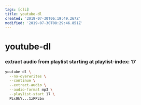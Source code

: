 ```yaml
---
tags: [cli]
title: youtube-dl
created: '2019-07-30T06:19:49.267Z'
modified: '2019-07-30T08:29:46.851Z'
---
```


# youtube-dl


### extract audio from playlist starting at playlist-index: 17
```sh
youtube-dl \
  --no-overwrites \
  --continue \
  --extract-audio \
  --audio-format mp3 \
  --playlist-start 17 \
  PLs0kY...1zFPzbn
```
